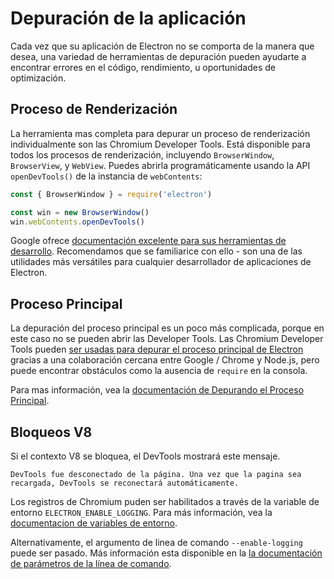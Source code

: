 # Depuración de la aplicación

Cada vez que su aplicación de Electron no se comporta de la manera que desea, una variedad de herramientas de depuración pueden ayudarte a encontrar errores en el código, rendimiento, u oportunidades de optimización.

## Proceso de Renderización

La herramienta mas completa para depurar un proceso de renderización individualmente son las Chromium Developer Tools. Está disponible para todos los procesos de renderización, incluyendo `BrowserWindow`, `BrowserView`, y `WebView`. Puedes abrirla programáticamente usando la API `openDevTools()` de la instancia de `webContents`:

```javascript
const { BrowserWindow } = require('electron')

const win = new BrowserWindow()
win.webContents.openDevTools()
```

Google ofrece [documentación excelente para sus herramientas de desarrollo][devtools]. Recomendamos que se familiarice con ello - son una de las utilidades más versátiles para cualquier desarrollador de aplicaciones de Electron.

## Proceso Principal

La depuración del proceso principal es un poco más complicada, porque en este caso no se pueden abrir las Developer Tools. Las Chromium Developer Tools pueden [ser usadas para depurar el proceso principal de Electron][node-inspect] gracias a una colaboración cercana entre Google / Chrome y Node.js, pero puede encontrar obstáculos como la ausencia de `require` en la consola.

Para mas información, vea la [documentación de Depurando el Proceso Principal][main-debug].

## Bloqueos V8

Si el contexto V8 se bloquea, el DevTools mostrará este mensaje.

`DevTools fue desconectado de la página. Una vez que la pagina sea recargada, DevTools se reconectará automáticamente.`

Los registros de Chromium puden ser habilitados a través de la variable de entorno `ELECTRON_ENABLE_LOGGING`. Para más información, vea la [documentacion de variables de entorno](../api/environment-variables.md#electron_enable_logging).

Alternativamente, el argumento de linea de comando `--enable-logging` puede ser pasado. Más información esta disponible en la [la documentación de parámetros de la línea de comando](../api/command-line-switches.md#--enable-loggingfile).

[node-inspect]: https://nodejs.org/en/docs/inspector/
[devtools]: https://developer.chrome.com/devtools
[main-debug]: ./debugging-main-process.md
